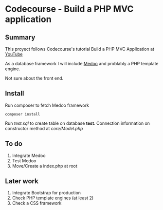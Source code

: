 Codecourse - Build a PHP MVC application
=======

## Summary

This proyect follows Codecourse's tutorial Build a PHP MVC Application at [YouTube](https://www.youtube.com/watch?v=OsCTzGASImQ&list=PLfdtiltiRHWGXVHXX09fxXDi-DqInchFD)

As a database framework I will include [Medoo](https://medoo.in/) and problably a PHP template engine.

Not sure about the front end.

## Install

Run composer to fetch Medoo framework

    composer install


Run *test.sql* to create table on database **test**. Connection information on constructor method at *core/Model.php*

## To do
1. Integrate Medoo
2. Test Medoo
3. Move/Create a index.php at root

## Later work
1. Integrate Bootstrap for production
2. Check PHP template engines (at least 2)
3. Check a CSS framework
